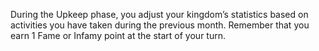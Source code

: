 During the Upkeep phase, you adjust your kingdom’s statistics based on activities you have taken during the previous month. Remember that you earn 1 Fame or Infamy point at the start of your turn.
